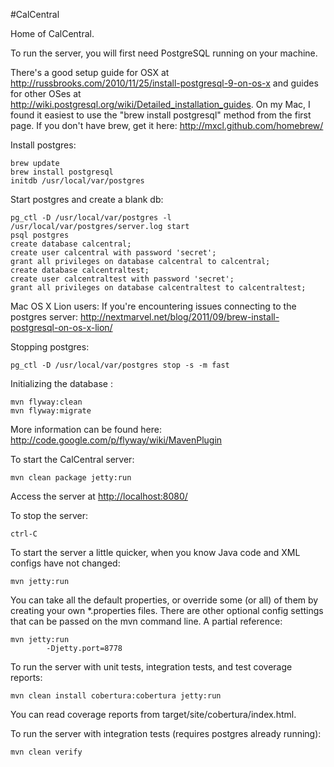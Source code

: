#CalCentral

Home of CalCentral.

To run the server, you will first need PostgreSQL running on your machine.

There's a good setup guide for OSX at <http://russbrooks.com/2010/11/25/install-postgresql-9-on-os-x> and guides for
other OSes at <http://wiki.postgresql.org/wiki/Detailed_installation_guides>. On my Mac, I found it easiest to
use the "brew install postgresql" method from the first page. If you don't have brew, get it here:
<http://mxcl.github.com/homebrew/>

Install postgres:
```
brew update
brew install postgresql
initdb /usr/local/var/postgres
```

Start postgres and create a blank db:
```
pg_ctl -D /usr/local/var/postgres -l /usr/local/var/postgres/server.log start
psql postgres
create database calcentral;
create user calcentral with password 'secret';
grant all privileges on database calcentral to calcentral;
create database calcentraltest;
create user calcentraltest with password 'secret';
grant all privileges on database calcentraltest to calcentraltest;
```
Mac OS X Lion users: If you're encountering issues connecting to the postgres server: <http://nextmarvel.net/blog/2011/09/brew-install-postgresql-on-os-x-lion/>

Stopping postgres:
```
pg_ctl -D /usr/local/var/postgres stop -s -m fast
```

Initializing the database :
```
mvn flyway:clean
mvn flyway:migrate
```
More information can be found here: <http://code.google.com/p/flyway/wiki/MavenPlugin>

To start the CalCentral server:
```
mvn clean package jetty:run
```

Access the server at <http://localhost:8080/>

To stop the server:
```
ctrl-C
```

To start the server a little quicker, when you know Java code and XML configs have not changed:
```
mvn jetty:run
```

You can take all the default properties, or override some (or all) of them by creating your own *.properties
files. There are other optional config settings that can be passed on the mvn command line. A partial reference:
```
mvn jetty:run
		-Djetty.port=8778
```

To run the server with unit tests, integration tests, and test coverage reports:
```
mvn clean install cobertura:cobertura jetty:run
```
You can read coverage reports from target/site/cobertura/index.html.

To run the server with integration tests (requires postgres already running):
```
mvn clean verify
```
